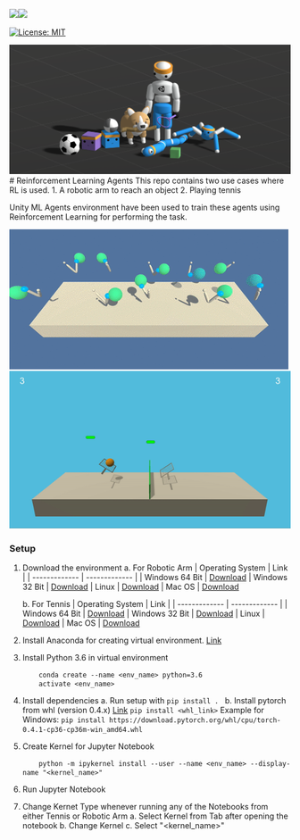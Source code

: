 <img src="https://img.shields.io/badge/python%20-%2314354C.svg?&style=for-the-badge&logo=python&logoColor=white"/><img src="https://img.shields.io/badge/PyTorch%20-%23EE4C2C.svg?&style=for-the-badge&logo=PyTorch&logoColor=white" />

[![License: MIT](https://img.shields.io/badge/License-MIT-yellow.svg)](https://github.com/3ZadeSSG/Reinforcement-Learning-Agents/blob/main/LICENSE)

<img src="https://github.com/3ZadeSSG/Reinforcement-Learning-Agents/blob/master/Assets/unity_ml.png">
# Reinforcement Learning Agents
This repo contains two use cases where RL is used.
1. A robotic arm to reach an object
2. Playing tennis

Unity ML Agents environment have been used to train these agents using Reinforcement Learning for performing the task.

<img src="https://github.com/3ZadeSSG/Reinforcement-Learning-Agents/blob/master/Assets/robot.gif"><img src="https://github.com/3ZadeSSG/Reinforcement-Learning-Agents/blob/master/Assets/tennis.gif">

### Setup
1. Download the environment
    a. For Robotic Arm
    | Operating System  |  Link |
    | ------------- | ------------- |
    | Windows 64 Bit | [Download](https://s3-us-west-1.amazonaws.com/udacity-drlnd/P2/Reacher/one_agent/Reacher_Windows_x86_64.zip)
    | Windows 32 Bit | [Download](https://s3-us-west-1.amazonaws.com/udacity-drlnd/P2/Reacher/one_agent/Reacher_Windows_x86.zip)
    | Linux | [Download](https://s3-us-west-1.amazonaws.com/udacity-drlnd/P2/Reacher/one_agent/Reacher_Linux.zip)
    | Mac OS | [Download](https://s3-us-west-1.amazonaws.com/udacity-drlnd/P2/Reacher/one_agent/Reacher.app.zip)

    b. For Tennis
    | Operating System  |  Link |
    | ------------- | ------------- |
    | Windows 64 Bit | [Download](https://s3-us-west-1.amazonaws.com/udacity-drlnd/P3/Tennis/Tennis_Windows_x86_64.zip)
    | Windows 32 Bit | [Download](https://s3-us-west-1.amazonaws.com/udacity-drlnd/P3/Tennis/Tennis_Windows_x86.zip)
    | Linux | [Download](https://s3-us-west-1.amazonaws.com/udacity-drlnd/P3/Tennis/Tennis_Linux.zip)
    | Mac OS | [Download](https://s3-us-west-1.amazonaws.com/udacity-drlnd/P3/Tennis/Tennis.app.zip)

2. Install Anaconda for creating virtual environment. [Link](https://www.anaconda.com/products/individual)
3. Install Python 3.6 in virtual environment
    ```
        conda create --name <env_name> python=3.6
        activate <env_name>
    ```
4. Install dependencies
    a. Run setup with
        ```pip install . ```
    b. Install pytorch from whl (version 0.4.x)  [Link](https://pytorch.org/get-started/previous-versions/#old-pytorch-linux-binaries-compiled-with-cuda-75)
        ```pip install <whl_link>```
        Example for Windows:
        ```pip install https://download.pytorch.org/whl/cpu/torch-0.4.1-cp36-cp36m-win_amd64.whl```


5. Create Kernel for Jupyter Notebook
    ```
        python -m ipykernel install --user --name <env_name> --display-name "<kernel_name>"
    ```
6. Run Jupyter Notebook
7. Change Kernet Type whenever running any of the Notebooks from either Tennis or Robotic Arm
        a. Select Kernel from Tab after opening the notebook
        b. Change Kernel
        c. Select "<kernel_name>"




